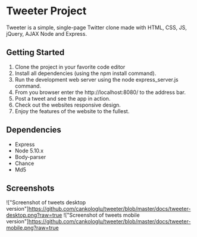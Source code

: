 # Tweeter Project

Tweeter is a simple, single-page Twitter clone made with HTML, CSS, JS, jQuery, AJAX Node and Express.


## Getting Started

1. Clone the project in your favorite code editor
2. Install all dependencies (using the npm install command).
3. Run the development web server using the node express_server.js command.
3. From you browser enter the http://localhost:8080/ to the address bar.
4. Post a tweet and see the app in action.
5. Check out the websites responsive design.
4. Enjoy the features of the website to the fullest.

## Dependencies

- Express
- Node 5.10.x 
- Body-parser
- Chance
- Md5

## Screenshots

!["Screenshot of tweets desktop version"]https://github.com/cankologlu/tweeter/blob/master/docs/tweeter-desktop.png?raw=true
!["Screenshot of tweets mobile version"]https://github.com/cankologlu/tweeter/blob/master/docs/tweeter-mobile.png?raw=true